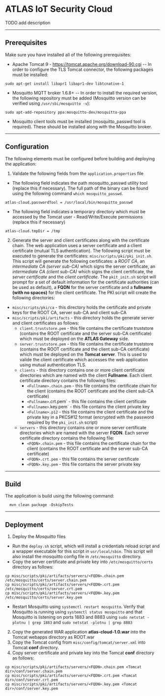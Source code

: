 # ATLAS IoT Security Cloud
TODO add description

---

## Prerequisites
 Make sure you have installed all of the following prerequisites:
 - Apache Tomcat 9 - https://tomcat.apache.org/download-90.cgi
 -- In order to configure the TLS Tomcat connector, the following packages must be installed:
```
sudo apt-get install libapr1 libapr1-dev libtcnative-1
```
 
 - Mosquitto MQTT broker 1.6.8+
 -- In order to install the required version, the following repository must be added (Mosquitto version can be verified using `/usr/sbi/mosquitto -v`):
```
sudo apt-add-repository ppa:mosquitto-dev/mosquitto-ppa
```
- Mosquitto client tools must be installed (mosquitto_passwd tool is required). These should be installed along with the Mosquitto broker.

---

## Configuration
 The following elements must be configured before building and deploying the application:
1. Validate the following fields from the `application.properties` file
 - The following field indicates the path mosquitto_passwd utility tool (replace this if necessary). The full path of the binary can be found using the following command `which mosquitto_passwd`.
```
atlas-cloud.passwordTool = /usr/local/bin/mosquitto_passwd
```
 - The following field indicates a temporary directory which must be accessed by the Tomcat user - Read/Write/Execute permissions (replace this if necessary)
```
atlas-cloud.tmpDir = /tmp
```
2. Generate the server and client certificates along with the certificate chain. The web application uses a server certificate and a client certificate (mutual TLS authentication).
The following script must be executed to generate the certificates: `misc/scripts/pki/pki_init.sh`.
This script will generate the following certificates: a *ROOT CA*, an *intermediate CA (server sub-CA)* which signs the server certificate, an *intermediate CA (client sub-CA)* which signs the client certificate, the *server certificate* and the *client certificate*.
The `pkit_init.sh` script will prompt for a set of default information for the certificate authorities (can be used as default), a **FQDN** for the server certificate and a **fullname (with no spaces)** for the client certificate.
The PKI script will create the following directories:
* `misc/scripts/pki/ca` - this directory holds the certificate and private keys for the ROOT CA, server sub-CA and client sub-CA
* `misc/scripts/pki/artifacts` - this directory holds the generate server and client certificates as follows:
  * `client.truststore.pem` - this file contains the certificate truststore (contains the ROOT certificate and the server sub-CA certificate) which must be deployed on the **ATLAS Gateway** side.
  * `server.truststore.pem` - this file contains the certificate truststore (contains the ROOT certificate and the client sub-CA certificate) which must be deployed on the **Tomcat server**. This is used to valide the client certificate which accesses the web application using mutual authentication TLS.
  * `clients` - this directory contains one or more client certificate directories which are named with the client **Fullname**. Each client certificate directory contains the following files:
    * `<Fullname>.chain.pem` - this file contains the certificate chain for the client (contains the ROOT certificate and the client sub-CA certificate)
    * `<Fullname>`.crt.pem` - this file contains the client certificate
    * `<Fullname>`.key.pem` - this file contains the client private key
    * `<Fullname>.p12` - this file contains the client certificate and the private key in a PKCS#12 format (encrypted with the password required by the `pki_init.sh` script)
  * `servers` - this directory contains one or more server certificate directories which are named with the server **FQDN**. Each server certificate directory contains the following file:
    * `<FQDN>.chain.pem` - this file contains the certificate chain for the client (contains the ROOT certificate and the server sub-CA certificate)
    * `<FQDN>.crt.pem` - this file contains the server certificate
    * `<FQDN>.key.pem` - this file contains the server private key
---

## Build
  The application is build using the following command:
  ```
    mvn clean package -DskipTests
  ```

---

## Deployment
1. Deploy the *Mosquitto* files
* Run the `deploy.sh` script, which will install a credentials reload script and a wrapper executable for this script in `usr/local/sbin`. This script will also install the mosquitto config file in `/etc/mosquitto` directory.
* Copy the server certificate and private key into `/etc/mosquitto/certs` directory as follows:
```
cp misc/scripts/pki/artifacts/servers/<FQDN>.chain.pem /etc/mosquitto/certs/server.chain.pem
cp misc/scripts/pki/artifacts/servers/<FQDN>.crt.pem /etc/mosquitto/certs/server.crt.pem
cp misc/scripts/pki/artifacts/servers/<FQDN>.key.pem /etc/mosquitto/certs/server.key.pem
```
* Restart Mosquitto using `systemctl restart mosquitto`. Verify that Mosquitto is running using `systemctl status mosquitto` and that Mosquitto is listening on ports 1883 and 8883 using `sudo netstat -plotnu | grep 1883` and `sudo netstat -plotnu | grep 8883`
2. Copy the generated WAR application **atlas-cloud-1.0.war** into the Tomcat webapps directory as ROOT.war
3. Copy the Tomcat config from `misc/config/tomcat/server.xml` into Tomcat **conf** directory.
4. Copy server certificate and private key into the Tomcat **conf** directory as follows:
```
cp misc/scripts/pki/artifacts/servers/<FQDN>.chain.pem <Tomcat dir>/conf/server.chain.pem
cp misc/scripts/pki/artifacts/servers/<FQDN>.crt.pem <Tomcat dir>/conf/server.crt.pem
cp misc/scripts/pki/artifacts/servers/<FQDN>.key.pem <Tomcat dir>/conf/server.key.pem
```

